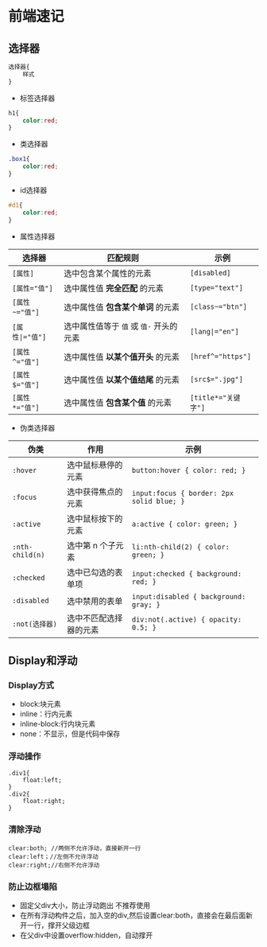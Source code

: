 # 前端速记
## 选择器
```js
选择器{
    样式
}
```
- 标签选择器
```css
h1{
    color:red;
}
```

- 类选择器
```css
.box1{
    color:red;
}
```

- id选择器
```css
#d1{
    color:red;
}
```

- 属性选择器

| 选择器       | 匹配规则                            | 示例            |
|-------------|---------------------------------|----------------|
| `[属性]`     | 选中包含某个属性的元素              | `[disabled]`   |
| `[属性="值"]` | 选中属性值 **完全匹配** 的元素      | `[type="text"]` |
| `[属性~="值"]` | 选中属性值 **包含某个单词** 的元素  | `[class~="btn"]` |
| `[属性\|="值"]` | 选中属性值等于 `值` 或 `值-` 开头的元素 | `[lang\|="en"]`  |
| `[属性^="值"]` | 选中属性值 **以某个值开头** 的元素  | `[href^="https"]` |
| `[属性$="值"]` | 选中属性值 **以某个值结尾** 的元素  | `[src$=".jpg"]` |
| `[属性*="值"]` | 选中属性值 **包含某个值** 的元素    | `[title*="关键字"]` |

- 伪类选择器

| 伪类 | 作用 | 示例 |
|------|------|------|
| `:hover` | 选中鼠标悬停的元素 | `button:hover { color: red; }` |
| `:focus` | 选中获得焦点的元素 | `input:focus { border: 2px solid blue; }` |
| `:active` | 选中鼠标按下的元素 | `a:active { color: green; }` |
| `:nth-child(n)` | 选中第 n 个子元素 | `li:nth-child(2) { color: green; }` |
| `:checked` | 选中已勾选的表单项 | `input:checked { background: red; }` |
| `:disabled` | 选中禁用的表单 | `input:disabled { background: gray; }` |
| `:not(选择器)` | 选中不匹配选择器的元素 | `div:not(.active) { opacity: 0.5; }` |

## Display和浮动

### Display方式
- block:块元素
- inline：行内元素
- inline-block:行内块元素
- none：不显示，但是代码中保存

### 浮动操作

```
.div1{
    float:left;
}
.div2{
    float:right;
}
```

### 清除浮动
```
clear:both; //两侧不允许浮动，直接新开一行
clear:left；//左侧不允许浮动
clear:right;//右侧不允许浮动
```

### 防止边框塌陷
- 固定父div大小，防止浮动跑出 不推荐使用
- 在所有浮动构件之后，加入空的div,然后设置clear:both，直接会在最后面新开一行，撑开父级边框
- 在父div中设置overflow:hidden，自动撑开

